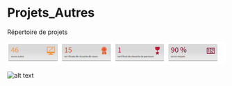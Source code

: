 # Projets_Autres
Répertoire de projets






![alt text](https://github.com/Bernardinhouessou/Projets_Autres/blob/master/OpenClassRoom.PNG)

![alt text](https://github.com/Bernardinhouessou/Projets_Autres/blob/master/C#.NETLeaderboard.PNG)

